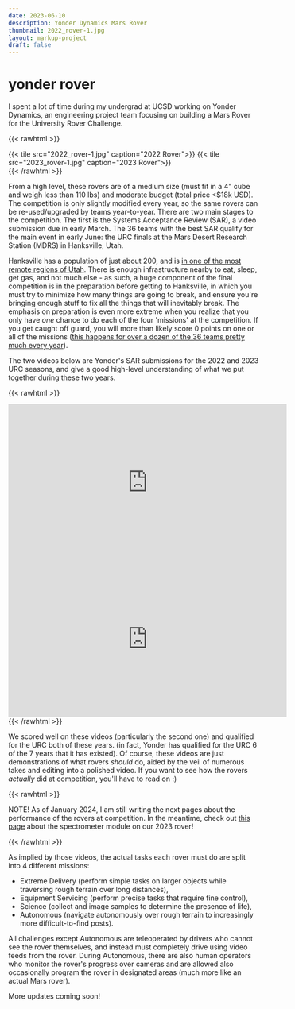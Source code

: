```yaml
---
date: 2023-06-10
description: Yonder Dynamics Mars Rover
thumbnail: 2022_rover-1.jpg
layout: markup-project
draft: false
---
```


# yonder rover
I spent a lot of time during my undergrad at UCSD working on Yonder Dynamics, an engineering project team focusing on building a Mars Rover for the University Rover Challenge.

{{< rawhtml >}}
<div id="grid">
{{< tile src="2022_rover-1.jpg" caption="2022 Rover">}}
{{< tile src="2023_rover-1.jpg" caption="2023 Rover">}}
</div>
{{< /rawhtml >}}

From a high level, these rovers are of a medium size (must fit in a 4" cube and weigh less than 110 lbs) and moderate budget (total price <$18k USD). The competition is only slightly modified every year, so the same rovers can be re-used/upgraded by teams year-to-year. There are two main stages to the competition. The first is the Systems Acceptance Review (SAR), a video submission due in early March. The 36 teams with the best SAR qualify for the main event in early June: the URC finals at the Mars Desert Research Station (MDRS) in Hanksville, Utah.

Hanksville has a population of just about 200, and is [in one of the most remote regions of Utah](https://maps.app.goo.gl/PFZ8cGeyGhtDA55N8). There is enough infrastructure nearby to eat, sleep, get gas, and not much else - as such, a huge component of the final competition is in the preparation before getting to Hanksville, in which you must try to minimize how many things are going to break, and ensure you're bringing enough stuff to fix all the things that will inevitably break. The emphasis on preparation is even more extreme when you realize that you only have *one* chance to do each of the four 'missions' at the competition. If you get caught off guard, you will more than likely score 0 points on one or all of the missions ([this happens for over a dozen of the 36 teams pretty much every year](https://urc.marssociety.org/home/about-urc/history/urc2023/urc2023-scores)).

The two videos below are Yonder's SAR submissions for the 2022 and 2023 URC seasons, and give a good high-level understanding of what we put together during these two years. 

{{< rawhtml >}}
</div>
<div id="content-blue-edges">
    <iframe width="560" height="315" src="https://www.youtube.com/embed/R-CfbJHG2L8?si=4rN0cmx50zFy6pJT" frameborder="0" allow="accelerometer; autoplay; clipboard-write; encrypted-media; gyroscope; picture-in-picture" allowfullscreen></iframe>
</div>
<div id="content-blue-edges">
    <iframe width="560" height="315" src="https://www.youtube.com/embed/pqIra7yutwA?si=4dp2JzUjm1fOu2cc" frameborder="0" allow="accelerometer; autoplay; clipboard-write; encrypted-media; gyroscope; picture-in-picture" allowfullscreen></iframe>
</div>
<div id="content">
{{< /rawhtml >}}

We scored well on these videos (particularly the second one) and qualified for the URC both of these years. (in fact, Yonder has qualified for the URC 6 of the 7 years that it has existed). Of course, these videos are just demonstrations of what rovers *should* do, aided by the veil of numerous takes and editing into a polished video. If you want to see how the rovers *actually* did at competition, you'll have to read on :)

{{< rawhtml >}}
</div>
<div id="content-blue-edges">
 <p> NOTE! As of January 2024, I am still writing the next pages about the performance of the rovers at competition. In the meantime, check out <a href = "/projects/20230701-yonder-spectrometer/">this page</a> about the spectrometer module on our 2023 rover! </p>
</div>
<div id="content">
{{< /rawhtml >}}

As implied by those videos, the actual tasks each rover must do are split into 4 different missions:
- Extreme Delivery (perform simple tasks on larger objects while traversing rough terrain over long distances),
- Equipment Servicing (perform precise tasks that require fine control),
- Science (collect and image samples to determine the presence of life),
-  Autonomous (navigate autonomously over rough terrain to increasingly more difficult-to-find posts).

All challenges except Autonomous are teleoperated by drivers who cannot see the rover themselves, and instead must completely drive using video feeds from the rover. During Autonomous, there are also human operators who monitor the rover's progress over cameras and are allowed also occasionally program the rover in designated areas (much more like an actual Mars rover).

More updates coming soon!

<!--Though I was on Yonder Dynamics for all 4 years of my undergrad, the competition was not held in-person in 2020 or 2021. As such, my involvement only really ramped up for the 2021-2022 and 2022-2023 seasons, during both of which I was the head of the team. Be sure to check out the two pages below (not done yet! check back later) to see the full story of those two years.

Finally, in addition to these short summaries, I've also written [this page](link!) about the development of the spectrometry-focused science module on our 2022-2023 rover. This sophisticated system features some really fun optics, as well as a more general lesson we all learned after seeing how this ambitious module of the rover actually performed at the competition. -->